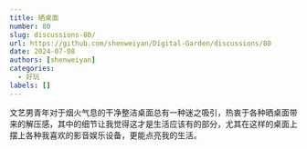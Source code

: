 ```yaml
---
title: 晒桌面
number: 80
slug: discussions-80/
url: https://github.com/shenweiyan/Digital-Garden/discussions/80
date: 2024-07-08
authors: [shenweiyan]
categories: 
  - 好玩
labels: []
---
```


文艺男青年对于烟火气息的干净整洁桌面总有一种迷之吸引，热衷于各种晒桌面带来的解压感，其中的细节让我觉得这才是生活应该有的部分，尤其在这样的桌面上摆上各种我喜欢的影音娱乐设备，更能点亮我的生活。

<!-- more -->

<script src="https://giscus.app/client.js"
	data-repo="shenweiyan/Digital-Garden"
	data-repo-id="R_kgDOKgxWlg"
	data-mapping="number"
	data-term="80"
	data-reactions-enabled="1"
	data-emit-metadata="0"
	data-input-position="bottom"
	data-theme="light"
	data-lang="zh-CN"
	crossorigin="anonymous"
	async>
</script>

